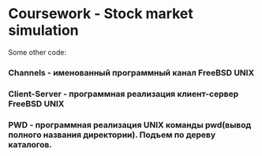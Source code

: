 # Coursework - Stock market simulation

Some other code:

### Channels - именованный программный канал FreeBSD UNIX 
### Client-Server - программная реализация клиент-сервер FreeBSD UNIX
### PWD - программная реализация UNIX команды pwd(вывод полного названия директории). Подъем по дереву каталогов.

